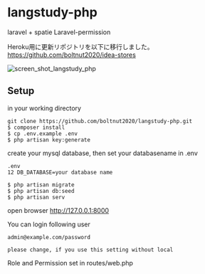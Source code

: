 # langstudy-php
laravel + spatie Laravel-permission 

Heroku用に更新リポジトリを以下に移行しました。
https://github.com/boltnut2020/idea-stores

![screen_shot_langstudy_php](https://user-images.githubusercontent.com/68484099/91629966-c5073800-e9f7-11ea-8cf3-fc27ef946cc0.jpg)

## Setup
in your working directory
```
git clone https://github.com/boltnut2020/langstudy-php.git
$ composer install
$ cp .env.example .env
$ php artisan key:generate
```

create your mysql database, then set your databasename in .env

```
.env
12 DB_DATABASE=your database name 
```

```
$ php artisan migrate
$ php artisan db:seed
$ php artisan serv
```
open browser
http://127.0.0.1:8000

You can login following user
```
admin@example.com/password

please change, if you use this setting without local
```

Role and Permission  set in routes/web.php
